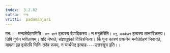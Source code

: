 ```yaml
---
index:  3.2.82
sutra:  मनः
vritti:  padamanjari
---
```


मनः।। मन्यतेर्ग्रहणमिति। `मन ज्ञाने` इत्यस्य दैवादिकस्य। न मनुतेरिति। `मनु अवबोधने` इत्यस्य तानादिकस्य। तिपि गुणेन भवितव्यम्। यदि नेष्यते, संज्ञापूर्वको विधिरनित्यः। किं पुनः कारणं प्रयत्नेन मनोतेर्ग्रहणं निवार्यते, यावता इह द्वयोरपि णिनिः तदेव रूपम्, न चार्थभेद इत्याह----उत्तरसूत्र इति।।
